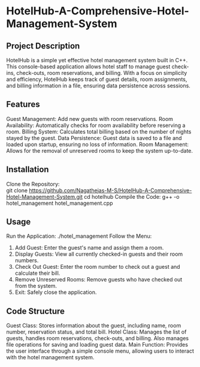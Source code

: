 # HotelHub-A-Comprehensive-Hotel-Management-System

## Project Description
HotelHub is a simple yet effective hotel management system built in C++. This console-based application allows hotel staff to manage guest check-ins, check-outs, room reservations, and billing. With a focus on simplicity and efficiency, HotelHub keeps track of guest details, room assignments, and billing information in a file, ensuring data persistence across sessions.

## Features
Guest Management: Add new guests with room reservations.
Room Availability: Automatically checks for room availability before reserving a room.
Billing System: Calculates total billing based on the number of nights stayed by the guest.
Data Persistence: Guest data is saved to a file and loaded upon startup, ensuring no loss of information.
Room Management: Allows for the removal of unreserved rooms to keep the system up-to-date.

## Installation
Clone the Repository:  
git clone https://github.com/Nagathejas-M-S/HotelHub-A-Comprehensive-Hotel-Management-System.git
cd hotelhub
Compile the Code:
g++ -o hotel_management hotel_management.cpp

## Usage
Run the Application:
./hotel_management
Follow the Menu:
1. Add Guest: Enter the guest's name and assign them a room.
2. Display Guests: View all currently checked-in guests and their room numbers.
3. Check Out Guest: Enter the room number to check out a guest and calculate their bill.
4. Remove Unreserved Rooms: Remove guests who have checked out from the system.
5. Exit: Safely close the application.

## Code Structure
Guest Class:
Stores information about the guest, including name, room number, reservation status, and total bill.
Hotel Class:
Manages the list of guests, handles room reservations, check-outs, and billing. Also manages file operations for saving and loading guest data.
Main Function:
Provides the user interface through a simple console menu, allowing users to interact with the hotel management system.
